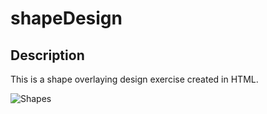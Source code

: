 # shapeDesign
## **Description**

This is a shape overlaying design exercise created in HTML.

![Shapes](https://user-images.githubusercontent.com/106566230/176586977-1525b940-0a3c-4bc5-831c-dca366624423.jpg)
